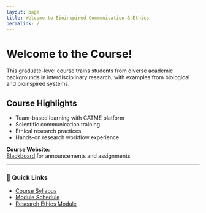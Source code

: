 ```yaml
---
layout: page
title: Welcome to Bioinspired Communication & Ethics
permalink: /
---
```


# Welcome to the Course!

This graduate-level course trains students from diverse academic backgrounds in interdisciplinary research, with examples from biological and bioinspired systems.

## Course Highlights

- Team-based learning with CATME platform  
- Scientific communication training  
- Ethical research practices  
- Hands-on research workflow experience  

**Course Website:**  
[Blackboard](https://blackboard.syr.edu) for announcements and assignments

---

### 🔗 Quick Links

- [Course Syllabus](/syllabus)
- [Module Schedule](/schedule)
- [Research Ethics Module](/modules/ethics)
